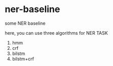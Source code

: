 # ner-baseline
some NER baseline

here, you can use three algorithms for NER TASK

1. hmm
2. crf
3. bilstm
4. bilstm+crf